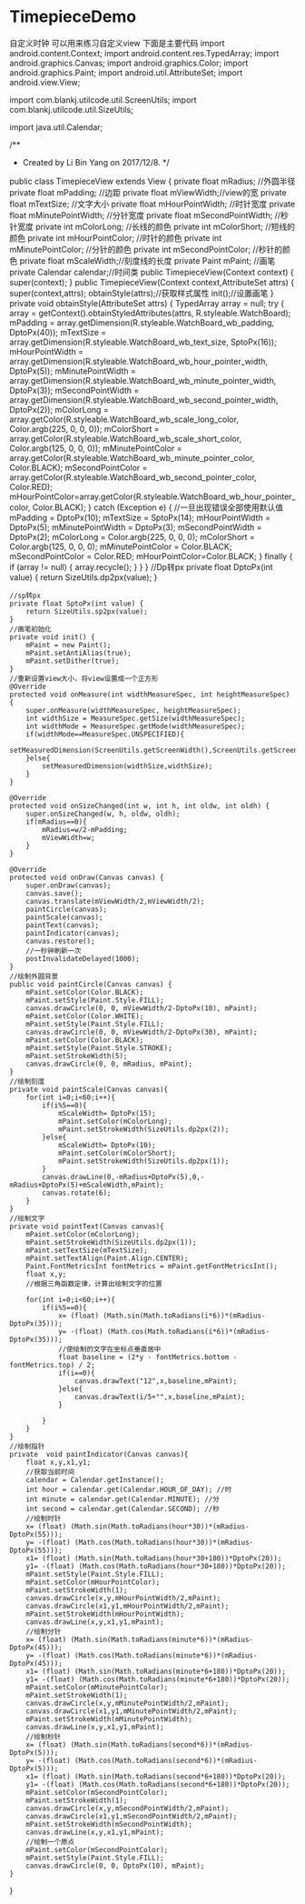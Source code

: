 # TimepieceDemo
自定义时钟
可以用来练习自定义view
下面是主要代码
import android.content.Context;
import android.content.res.TypedArray;
import android.graphics.Canvas;
import android.graphics.Color;
import android.graphics.Paint;
import android.util.AttributeSet;
import android.view.View;

import com.blankj.utilcode.util.ScreenUtils;
import com.blankj.utilcode.util.SizeUtils;

import java.util.Calendar;

/**
 * Created by Li Bin Yang on 2017/12/8.
 */

public class TimepieceView extends View {
    private float mRadius; //外圆半径
    private float mPadding; //边距
    private float mViewWidth;//view的宽
    private float mTextSize; //文字大小
    private float mHourPointWidth; //时针宽度
    private float mMinutePointWidth; //分针宽度
    private float mSecondPointWidth; //秒针宽度
    private int mColorLong; //长线的颜色
    private int mColorShort; //短线的颜色
    private int mHourPointColor; //时针的颜色
    private int mMinutePointColor; //分针的颜色
    private int mSecondPointColor; //秒针的颜色
    private float mScaleWidth;//刻度线的长度
    private Paint mPaint; //画笔
    private Calendar calendar;//时间类
    public TimepieceView(Context context) {
        super(context);
    }
    public TimepieceView(Context context,AttributeSet attrs) {
        super(context,attrs);
        obtainStyle(attrs);//获取样式属性
        init();//设置画笔
    }
    private void obtainStyle(AttributeSet attrs) {
        TypedArray array = null;
        try {
            array = getContext().obtainStyledAttributes(attrs, R.styleable.WatchBoard);
            mPadding = array.getDimension(R.styleable.WatchBoard_wb_padding, DptoPx(40));
            mTextSize = array.getDimension(R.styleable.WatchBoard_wb_text_size, SptoPx(16));
            mHourPointWidth = array.getDimension(R.styleable.WatchBoard_wb_hour_pointer_width, DptoPx(5));
            mMinutePointWidth = array.getDimension(R.styleable.WatchBoard_wb_minute_pointer_width, DptoPx(3));
            mSecondPointWidth = array.getDimension(R.styleable.WatchBoard_wb_second_pointer_width, DptoPx(2));
            mColorLong = array.getColor(R.styleable.WatchBoard_wb_scale_long_color, Color.argb(225, 0, 0, 0));
            mColorShort = array.getColor(R.styleable.WatchBoard_wb_scale_short_color, Color.argb(125, 0, 0, 0));
            mMinutePointColor = array.getColor(R.styleable.WatchBoard_wb_minute_pointer_color, Color.BLACK);
            mSecondPointColor = array.getColor(R.styleable.WatchBoard_wb_second_pointer_color, Color.RED);
            mHourPointColor=array.getColor(R.styleable.WatchBoard_wb_hour_pointer_color, Color.BLACK);
        } catch (Exception e) {
            //一旦出现错误全部使用默认值
            mPadding = DptoPx(10);
            mTextSize = SptoPx(14);
            mHourPointWidth = DptoPx(5);
            mMinutePointWidth = DptoPx(3);
            mSecondPointWidth = DptoPx(2);
            mColorLong = Color.argb(225, 0, 0, 0);
            mColorShort = Color.argb(125, 0, 0, 0);
            mMinutePointColor = Color.BLACK;
            mSecondPointColor = Color.RED;
            mHourPointColor=Color.BLACK;
        } finally {
            if (array != null) {
                array.recycle();
            }
        }
    }
    //Dp转px
    private float DptoPx(int value) {
        return SizeUtils.dp2px(value);
    }

    //sp转px
    private float SptoPx(int value) {
        return SizeUtils.sp2px(value);
    }
    //画笔初始化
    private void init() {
        mPaint = new Paint();
        mPaint.setAntiAlias(true);
        mPaint.setDither(true);
    }
    //重新设置view大小，将view设置成一个正方形
    @Override
    protected void onMeasure(int widthMeasureSpec, int heightMeasureSpec) {
        super.onMeasure(widthMeasureSpec, heightMeasureSpec);
        int widthSize = MeasureSpec.getSize(widthMeasureSpec);
        int widthMode = MeasureSpec.getMode(widthMeasureSpec);
        if(widthMode==MeasureSpec.UNSPECIFIED){
            setMeasuredDimension(ScreenUtils.getScreenWidth(),ScreenUtils.getScreenWidth());
        }else{
            setMeasuredDimension(widthSize,widthSize);
        }
    }

    @Override
    protected void onSizeChanged(int w, int h, int oldw, int oldh) {
        super.onSizeChanged(w, h, oldw, oldh);
        if(mRadius==0){
            mRadius=w/2-mPadding;
            mViewWidth=w;
        }
    }

    @Override
    protected void onDraw(Canvas canvas) {
        super.onDraw(canvas);
        canvas.save();
        canvas.translate(mViewWidth/2,mViewWidth/2);
        paintCircle(canvas);
        paintScale(canvas);
        paintText(canvas);
        paintIndicator(canvas);
        canvas.restore();
        //一秒钟刷新一次
        postInvalidateDelayed(1000);
    }
    //绘制外圆背景
    public void paintCircle(Canvas canvas) {
        mPaint.setColor(Color.BLACK);
        mPaint.setStyle(Paint.Style.FILL);
        canvas.drawCircle(0, 0, mViewWidth/2-DptoPx(10), mPaint);
        mPaint.setColor(Color.WHITE);
        mPaint.setStyle(Paint.Style.FILL);
        canvas.drawCircle(0, 0, mViewWidth/2-DptoPx(30), mPaint);
        mPaint.setColor(Color.BLACK);
        mPaint.setStyle(Paint.Style.STROKE);
        mPaint.setStrokeWidth(5);
        canvas.drawCircle(0, 0, mRadius, mPaint);
    }
    //绘制刻度
    private void paintScale(Canvas canvas){
        for(int i=0;i<60;i++){
            if(i%5==0){
                mScaleWidth= DptoPx(15);
                mPaint.setColor(mColorLong);
                mPaint.setStrokeWidth(SizeUtils.dp2px(2));
            }else{
                mScaleWidth= DptoPx(10);
                mPaint.setColor(mColorShort);
                mPaint.setStrokeWidth(SizeUtils.dp2px(1));
            }
            canvas.drawLine(0,-mRadius+DptoPx(5),0,-mRadius+DptoPx(5)+mScaleWidth,mPaint);
            canvas.rotate(6);
        }
    }
    //绘制文字
    private void paintText(Canvas canvas){
        mPaint.setColor(mColorLong);
        mPaint.setStrokeWidth(SizeUtils.dp2px(1));
        mPaint.setTextSize(mTextSize);
        mPaint.setTextAlign(Paint.Align.CENTER);
        Paint.FontMetricsInt fontMetrics = mPaint.getFontMetricsInt();
        float x,y;
        //根据三角函数定律，计算出绘制文字的位置

        for(int i=0;i<60;i++){
            if(i%5==0){
                x= (float) (Math.sin(Math.toRadians(i*6))*(mRadius-DptoPx(35)));
                y= -(float) (Math.cos(Math.toRadians(i*6))*(mRadius-DptoPx(35)));
                //使绘制的文字在坐标点垂直居中
                float baseline = (2*y - fontMetrics.bottom - fontMetrics.top) / 2;
                if(i==0){
                    canvas.drawText("12",x,baseline,mPaint);
                }else{
                    canvas.drawText(i/5+"",x,baseline,mPaint);
                }

            }
        }
    }
    //绘制指针
    private  void paintIndicator(Canvas canvas){
        float x,y,x1,y1;
        //获取当前时间
        calendar = Calendar.getInstance();
        int hour = calendar.get(Calendar.HOUR_OF_DAY); //时
        int minute = calendar.get(Calendar.MINUTE); //分
        int second = calendar.get(Calendar.SECOND); //秒
        //绘制时针
        x= (float) (Math.sin(Math.toRadians(hour*30))*(mRadius-DptoPx(55)));
        y= -(float) (Math.cos(Math.toRadians(hour*30))*(mRadius-DptoPx(55)));
        x1= (float) (Math.sin(Math.toRadians(hour*30+180))*DptoPx(20));
        y1= -(float) (Math.cos(Math.toRadians(hour*30+180))*DptoPx(20));
        mPaint.setStyle(Paint.Style.FILL);
        mPaint.setColor(mHourPointColor);
        mPaint.setStrokeWidth(1);
        canvas.drawCircle(x,y,mHourPointWidth/2,mPaint);
        canvas.drawCircle(x1,y1,mHourPointWidth/2,mPaint);
        mPaint.setStrokeWidth(mHourPointWidth);
        canvas.drawLine(x,y,x1,y1,mPaint);
        //绘制分针
        x= (float) (Math.sin(Math.toRadians(minute*6))*(mRadius-DptoPx(45)));
        y= -(float) (Math.cos(Math.toRadians(minute*6))*(mRadius-DptoPx(45)));
        x1= (float) (Math.sin(Math.toRadians(minute*6+180))*DptoPx(20));
        y1= -(float) (Math.cos(Math.toRadians(minute*6+180))*DptoPx(20));
        mPaint.setColor(mMinutePointColor);
        mPaint.setStrokeWidth(1);
        canvas.drawCircle(x,y,mMinutePointWidth/2,mPaint);
        canvas.drawCircle(x1,y1,mMinutePointWidth/2,mPaint);
        mPaint.setStrokeWidth(mMinutePointWidth);
        canvas.drawLine(x,y,x1,y1,mPaint);
        //绘制秒针
        x= (float) (Math.sin(Math.toRadians(second*6))*(mRadius-DptoPx(5)));
        y= -(float) (Math.cos(Math.toRadians(second*6))*(mRadius-DptoPx(5)));
        x1= (float) (Math.sin(Math.toRadians(second*6+180))*DptoPx(20));
        y1= -(float) (Math.cos(Math.toRadians(second*6+180))*DptoPx(20));
        mPaint.setColor(mSecondPointColor);
        mPaint.setStrokeWidth(1);
        canvas.drawCircle(x,y,mSecondPointWidth/2,mPaint);
        canvas.drawCircle(x1,y1,mSecondPointWidth/2,mPaint);
        mPaint.setStrokeWidth(mSecondPointWidth);
        canvas.drawLine(x,y,x1,y1,mPaint);
        //绘制一个原点
        mPaint.setColor(mSecondPointColor);
        mPaint.setStyle(Paint.Style.FILL);
        canvas.drawCircle(0, 0, DptoPx(10), mPaint);
    }
}
